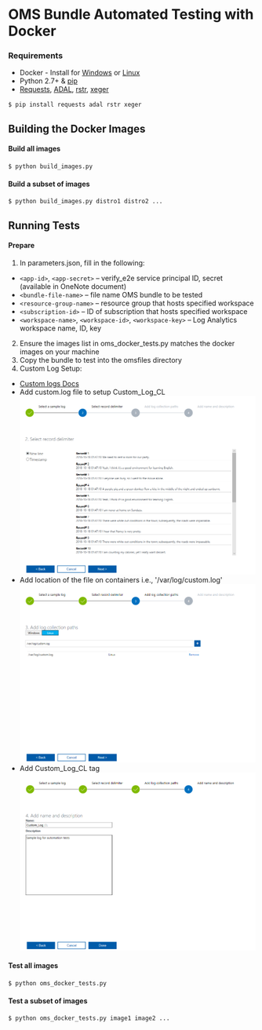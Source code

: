 
# OMS Bundle Automated Testing with Docker

### Requirements

* Docker - Install for [Windows](https://docs.docker.com/docker-for-windows/install/) or [Linux](https://docs.docker.com/install/)
* Python 2.7+ & [pip](https://pip.pypa.io/en/stable/installing/)
* [Requests](http://docs.python-requests.org/en/master/), [ADAL](https://github.com/AzureAD/azure-activedirectory-library-for-python), [rstr](https://bitbucket.org/leapfrogdevelopment/rstr/overview), [xeger](https://github.com/crdoconnor/xeger)

```
$ pip install requests adal rstr xeger
```


## Building the Docker Images

#### Build all images
```
$ python build_images.py
```
#### Build a subset of images
```
$ python build_images.py distro1 distro2 ...
```


## Running Tests

#### Prepare

1. In parameters.json, fill in the following:
  - `<app-id>`, `<app-secret>` – verify_e2e service principal ID, secret (available in OneNote document)
  - `<bundle-file-name>` – file name OMS bundle to be tested
  - `<resource-group-name>` – resource group that hosts specified workspace
  - `<subscription-id>` – ID of subscription that hosts specified workspace
  - `<workspace-name>`, `<workspace-id>`, `<workspace-key>` – Log Analytics workspace name, ID, key
2. Ensure the images list in oms_docker_tests.py matches the docker images on your machine
3. Copy the bundle to test into the omsfiles directory
4. Custom Log Setup:
  - [Custom logs Docs](https://docs.microsoft.com/en-us/azure/log-analytics/log-analytics-data-sources-custom-logs)
  - Add custom.log file to setup Custom_Log_CL
    ![AddingCustomlogFile](pictures/AddingCustomlogFile.png?raw=true)
  - Add location of the file on containers i.e., '/var/log/custom.log'
    ![AddLocationofFile](pictures/AddLocationofFile.png?raw=true)
  - Add Custom_Log_CL tag
    ![AddingCustomlogTag](pictures/AddingCustomlogTag.png?raw=true)

#### Test all images
```
$ python oms_docker_tests.py
```

#### Test a subset of images
```
$ python oms_docker_tests.py image1 image2 ...
```
